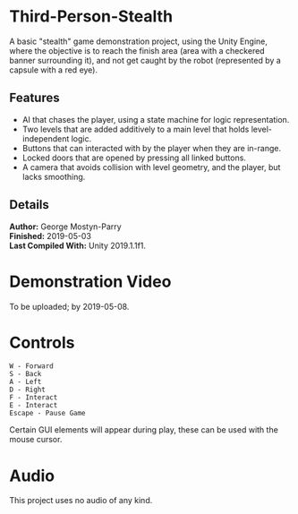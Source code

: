 # Third-Person-Stealth
A basic "stealth" game demonstration project, using the Unity Engine, where the objective is to reach the finish area (area with a checkered banner surrounding it), and not get caught by the robot (represented by a capsule with a red eye).
## Features
- AI that chases the player, using a state machine for logic representation.
- Two levels that are added additively to a main level that holds level-independent logic.
- Buttons that can interacted with by the player when they are in-range.
- Locked doors that are opened by pressing all linked buttons.
- A camera that avoids collision with level geometry, and the player, but lacks smoothing.
## Details
**Author:** George Mostyn-Parry\
**Finished:** 2019-05-03\
**Last Compiled With:** Unity 2019.1.1f1.
# Demonstration Video
To be uploaded; by 2019-05-08.
# Controls
```
W - Forward
S - Back
A - Left
D - Right
F - Interact
E - Interact
Escape - Pause Game
```
Certain GUI elements will appear during play, these can be used with the mouse cursor.
# Audio
This project uses no audio of any kind.

